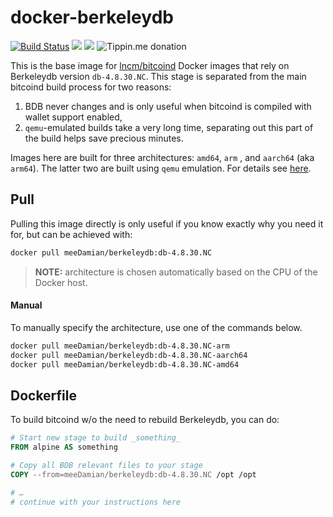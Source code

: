 # docker-berkeleydb

[![Build Status](https://github.com/meeDamian/docker-berkeleydb/workflows/Build%20BerkeleyDB/badge.svg)](https://github.com/meeDamian/docker-berkeleydb/actions) ![](https://img.shields.io/microbadger/image-size/lncm/berkeleydb/db-4.8.30.NC.svg?style=flat) ![](https://img.shields.io/docker/pulls/lncm/berkeleydb.svg?style=flat) ![Tippin.me donation](https://img.shields.io/badge/donate-lightning-FDD023?logo=bitcoin&style=flat&link=https://tippin.me/@meeDamian)

This is the base image for [lncm/bitcoind] Docker images that rely on Berkeleydb version `db-4.8.30.NC`.  This stage is separated from the main bitcoind build process for two reasons:

1. BDB never changes and is only useful when bitcoind is compiled with wallet support enabled,
1. `qemu`-emulated builds take a very long time, separating out this part of the build helps save precious minutes.

Images here are built for three architectures: `amd64`, `arm` , and `aarch64` (aka `arm64`). The latter two are built using `qemu` emulation.  For details see [here].

[lncm/bitcoind]: https://github.com/lncm/docker-bitcoind/
[here]: https://github.com/meeDamian/simple-qemu


## Pull

Pulling this image directly is only useful if you know exactly why you need it for, but can be achieved with:

```bash
docker pull meeDamian/berkeleydb:db-4.8.30.NC
```

> **NOTE:** architecture is chosen automatically based on the CPU of the Docker host.

#### Manual

To manually specify the architecture, use one of the commands below.

```bash
docker pull meeDamian/berkeleydb:db-4.8.30.NC-arm
docker pull meeDamian/berkeleydb:db-4.8.30.NC-aarch64
docker pull meeDamian/berkeleydb:db-4.8.30.NC-amd64
```

## Dockerfile

To build bitcoind w/o the need to rebuild Berkeleydb, you can do:

```dockerfile
# Start new stage to build _something_
FROM alpine AS something

# Copy all BDB relevant files to your stage
COPY --from=meeDamian/berkeleydb:db-4.8.30.NC /opt /opt

# …
# continue with your instructions here 
```

